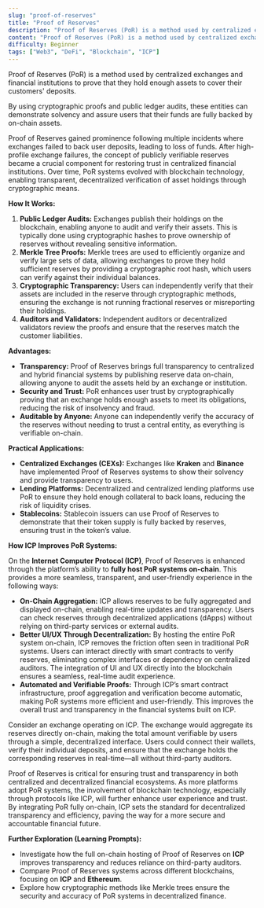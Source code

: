 ```yaml
---
slug: "proof-of-reserves"
title: "Proof of Reserves"
description: "Proof of Reserves (PoR) is a method used by centralized exchanges and financial institutions to prove that they hold enough assets to cover their customers' deposits."
content: "Proof of Reserves (PoR) is a method used by centralized exchanges and financial institutions to prove that they hold enough assets to cover their customers' deposits. By using cryptographic proofs and public ledger audits, these entities can demonstrate solvency and assure users that their funds are fully backed by on-chain assets."
difficulty: Beginner
tags: ["Web3", "DeFi", "Blockchain", "ICP"]
---
```


Proof of Reserves (PoR) is a method used by centralized exchanges and financial institutions to prove that they hold enough assets to cover their customers' deposits.

By using cryptographic proofs and public ledger audits, these entities can demonstrate solvency and assure users that their funds are fully backed by on-chain assets.

Proof of Reserves gained prominence following multiple incidents where exchanges failed to back user deposits, leading to loss of funds. After high-profile exchange failures, the concept of publicly verifiable reserves became a crucial component for restoring trust in centralized financial institutions. Over time, PoR systems evolved with blockchain technology, enabling transparent, decentralized verification of asset holdings through cryptographic means.

**How It Works:**

1. **Public Ledger Audits:** Exchanges publish their holdings on the blockchain, enabling anyone to audit and verify their assets. This is typically done using cryptographic hashes to prove ownership of reserves without revealing sensitive information.
2. **Merkle Tree Proofs:** Merkle trees are used to efficiently organize and verify large sets of data, allowing exchanges to prove they hold sufficient reserves by providing a cryptographic root hash, which users can verify against their individual balances.
3. **Cryptographic Transparency:** Users can independently verify that their assets are included in the reserve through cryptographic methods, ensuring the exchange is not running fractional reserves or misreporting their holdings.
4. **Auditors and Validators:** Independent auditors or decentralized validators review the proofs and ensure that the reserves match the customer liabilities.

**Advantages:**

- **Transparency:** Proof of Reserves brings full transparency to centralized and hybrid financial systems by publishing reserve data on-chain, allowing anyone to audit the assets held by an exchange or institution.
- **Security and Trust:** PoR enhances user trust by cryptographically proving that an exchange holds enough assets to meet its obligations, reducing the risk of insolvency and fraud.
- **Auditable by Anyone:** Anyone can independently verify the accuracy of the reserves without needing to trust a central entity, as everything is verifiable on-chain.

**Practical Applications:**

- **Centralized Exchanges (CEXs):** Exchanges like **Kraken** and **Binance** have implemented Proof of Reserves systems to show their solvency and provide transparency to users.
- **Lending Platforms:** Decentralized and centralized lending platforms use PoR to ensure they hold enough collateral to back loans, reducing the risk of liquidity crises.
- **Stablecoins:** Stablecoin issuers can use Proof of Reserves to demonstrate that their token supply is fully backed by reserves, ensuring trust in the token’s value.

**How ICP Improves PoR Systems:**

On the **Internet Computer Protocol (ICP)**, Proof of Reserves is enhanced through the platform’s ability to **fully host PoR systems on-chain**. This provides a more seamless, transparent, and user-friendly experience in the following ways:

- **On-Chain Aggregation:** ICP allows reserves to be fully aggregated and displayed on-chain, enabling real-time updates and transparency. Users can check reserves through decentralized applications (dApps) without relying on third-party services or external audits.
- **Better UI/UX Through Decentralization:** By hosting the entire PoR system on-chain, ICP removes the friction often seen in traditional PoR systems. Users can interact directly with smart contracts to verify reserves, eliminating complex interfaces or dependency on centralized auditors. The integration of UI and UX directly into the blockchain ensures a seamless, real-time audit experience.
- **Automated and Verifiable Proofs:** Through ICP’s smart contract infrastructure, proof aggregation and verification become automatic, making PoR systems more efficient and user-friendly. This improves the overall trust and transparency in the financial systems built on ICP.

Consider an exchange operating on ICP. The exchange would aggregate its reserves directly on-chain, making the total amount verifiable by users through a simple, decentralized interface. Users could connect their wallets, verify their individual deposits, and ensure that the exchange holds the corresponding reserves in real-time—all without third-party auditors.

Proof of Reserves is critical for ensuring trust and transparency in both centralized and decentralized financial ecosystems. As more platforms adopt PoR systems, the involvement of blockchain technology, especially through protocols like ICP, will further enhance user experience and trust. By integrating PoR fully on-chain, ICP sets the standard for decentralized transparency and efficiency, paving the way for a more secure and accountable financial future.

**Further Exploration (Learning Prompts):**

- Investigate how the full on-chain hosting of Proof of Reserves on **ICP** improves transparency and reduces reliance on third-party auditors.
- Compare Proof of Reserves systems across different blockchains, focusing on **ICP** and **Ethereum**.
- Explore how cryptographic methods like Merkle trees ensure the security and accuracy of PoR systems in decentralized finance.
